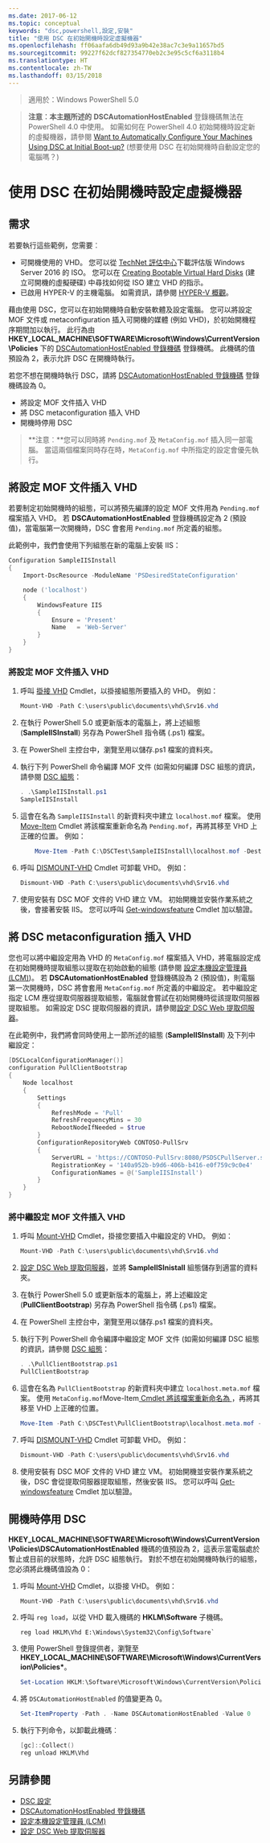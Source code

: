 ```yaml
---
ms.date: 2017-06-12
ms.topic: conceptual
keywords: "dsc,powershell,設定,安裝"
title: "使用 DSC 在初始開機時設定虛擬機器"
ms.openlocfilehash: ff06aafa6db49d93a9b42e38ac7c3e9a11657bd5
ms.sourcegitcommit: 99227f62dcf827354770eb2c3e95c5cf6a3118b4
ms.translationtype: HT
ms.contentlocale: zh-TW
ms.lasthandoff: 03/15/2018
---
```

>適用於：Windows PowerShell 5.0

>**注意︰本主題所述的** **DSCAutomationHostEnabled** 登錄機碼無法在 PowerShell 4.0 中使用。
如需如何在 PowerShell 4.0 初始開機時設定新的虛擬機器，請參閱 [Want to Automatically Configure Your Machines Using DSC at Initial Boot-up?](https://blogs.msdn.microsoft.com/powershell/2014/02/28/want-to-automatically-configure-your-machines-using-dsc-at-initial-boot-up/) (想要使用 DSC 在初始開機時自動設定您的電腦嗎？)

# <a name="configure-a-virtual-machines-at-initial-boot-up-by-using-dsc"></a>使用 DSC 在初始開機時設定虛擬機器

## <a name="requirements"></a>需求

若要執行這些範例，您需要︰

- 可開機使用的 VHD。 您可以從 [TechNet 評估中心](https://www.microsoft.com/evalcenter/evaluate-windows-server-2016)下載評估版 Windows Server 2016 的 ISO。 您可以在 [Creating Bootable Virtual Hard Disks](https://technet.microsoft.com/library/gg318049.aspx) (建立可開機的虛擬硬碟) 中尋找如何從 ISO 建立 VHD 的指示。
- 已啟用 HYPER-V 的主機電腦。 如需資訊，請參閱 [HYPER-V 概觀](https://technet.microsoft.com/library/hh831531.aspx)。

藉由使用 DSC，您可以在初始開機時自動安裝軟體及設定電腦。
您可以將設定 MOF 文件或 metaconfiguration 插入可開機的媒體 (例如 VHD)，於初始開機程序期間加以執行。
此行為由 **HKEY_LOCAL_MACHINE\SOFTWARE\Microsoft\Windows\CurrentVersion\Policies** 下的 [DSCAutomationHostEnabled 登錄機碼](DSCAutomationHostEnabled.md) 登錄機碼。
此機碼的值預設為 2，表示允許 DSC 在開機時執行。

若您不想在開機時執行 DSC，請將 [DSCAutomationHostEnabled 登錄機碼](DSCAutomationHostEnabled.md) 登錄機碼設為 0。

- 將設定 MOF 文件插入 VHD
- 將 DSC metaconfiguration 插入 VHD
- 開機時停用 DSC

>**注意︰**您可以同時將 `Pending.mof` 及 `MetaConfig.mof` 插入同一部電腦。
當這兩個檔案同時存在時，`MetaConfig.mof` 中所指定的設定會優先執行。

## <a name="inject-a-configuration-mof-document-into-a-vhd"></a>將設定 MOF 文件插入 VHD

若要制定初始開機時的組態，可以將預先編譯的設定 MOF 文件用為 `Pending.mof` 檔案插入 VHD。
若 **DSCAutomationHostEnabled** 登錄機碼設定為 2 (預設值)，當電腦第一次開機時，DSC 會套用 `Pending.mof` 所定義的組態。

此範例中，我們會使用下列組態在新的電腦上安裝 IIS：

```powershell
Configuration SampleIISInstall
{
    Import-DscResource -ModuleName 'PSDesiredStateConfiguration'

    node ('localhost')
    {
        WindowsFeature IIS
        {
            Ensure = 'Present'
            Name   = 'Web-Server'
        }
    }
}
```

### <a name="to-inject-the-configuration-mof-document-on-the-vhd"></a>將設定 MOF 文件插入 VHD

1. 呼叫 [掛接 VHD](https://technet.microsoft.com/library/hh848551.aspx) Cmdlet，以掛接組態所要插入的 VHD。 例如：

    ```powershell
    Mount-VHD -Path C:\users\public\documents\vhd\Srv16.vhd
    ```
2. 在執行 PowerShell 5.0 或更新版本的電腦上，將上述組態 (**SampleIISInstall**) 另存為 PowerShell 指令碼 (.ps1) 檔案。

3. 在 PowerShell 主控台中，瀏覽至用以儲存.ps1 檔案的資料夾。

4. 執行下列 PowerShell 命令編譯 MOF 文件 (如需如何編譯 DSC 組態的資訊，請參閱 [DSC 組態](configurations.md)：

    ```powershell
    . .\SampleIISInstall.ps1
    SampleIISInstall
    ```

5. 這會在名為 `SampleIISInstall` 的新資料夾中建立 `localhost.mof` 檔案。
使用 [Move-Item](https://technet.microsoft.comlibrary/hh849852.aspx) Cmdlet 將該檔案重新命名為 `Pending.mof`，再將其移至 VHD 上正確的位置。 例如：

    ```powershell
        Move-Item -Path C:\DSCTest\SampleIISInstall\localhost.mof -Destination E:\Windows\System32\Configuration\Pending.mof
    ```
6. 呼叫 [DISMOUNT-VHD](https://technet.microsoft.com/library/hh848562.aspx) Cmdlet 可卸載 VHD。 例如：

    ```powershell
    Dismount-VHD -Path C:\users\public\documents\vhd\Srv16.vhd
    ```

7. 使用安裝有 DSC MOF 文件的 VHD 建立 VM。 初始開機並安裝作業系統之後，會接著安裝 IIS。
您可以呼叫 [Get-windowsfeature](https://technet.microsoft.com/library/jj205469.aspx) Cmdlet 加以驗證。

## <a name="inject-a-dsc-metaconfiguration-into-a-vhd"></a>將 DSC metaconfiguration 插入 VHD

您也可以將中繼設定用為 VHD 的 `MetaConfig.mof` 檔案插入 VHD，將電腦設定成在初始開機時提取組態以提取在初始啟動的組態 (請參閱 [設定本機設定管理員 (LCM)](metaConfig.md))。
若 **DSCAutomationHostEnabled** 登錄機碼設為 2 (預設值)，則電腦第一次開機時，DSC 將會套用 `MetaConfig.mof` 所定義的中繼設定。
若中繼設定指定 LCM 應從提取伺服器提取組態，電腦就會嘗試在初始開機時從該提取伺服器提取組態。
如需設定 DSC 提取伺服器的資訊，請參閱[設定 DSC Web 提取伺服器](pullServer.md)。

在此範例中，我們將會同時使用上一節所述的組態 (**SampleIISInstall**) 及下列中繼設定：

```powershell
[DSCLocalConfigurationManager()]
configuration PullClientBootstrap
{
    Node localhost
    {
        Settings
        {
            RefreshMode = 'Pull'
            RefreshFrequencyMins = 30
            RebootNodeIfNeeded = $true
        }
        ConfigurationRepositoryWeb CONTOSO-PullSrv
        {
            ServerURL = 'https://CONTOSO-PullSrv:8080/PSDSCPullServer.svc'
            RegistrationKey = '140a952b-b9d6-406b-b416-e0f759c9c0e4'
            ConfigurationNames = @('SampleIISInstall')
        }
    }
}
```

### <a name="to-inject-the-metaconfiguration-mof-document-on-the-vhd"></a>將中繼設定 MOF 文件插入 VHD

1. 呼叫 [Mount-VHD](https://technet.microsoft.com/library/hh848551.aspx) Cmdlet，掛接您要插入中繼設定的 VHD。 例如：

    ```powershell
    Mount-VHD -Path C:\users\public\documents\vhd\Srv16.vhd
    ```

2. [設定 DSC Web 提取伺服器](pullServer.md)，並將 **SampleIISInistall** 組態儲存到適當的資料夾。

3. 在執行 PowerShell 5.0 或更新版本的電腦上，將上述繼設定 (**PullClientBootstrap**) 另存為 PowerShell 指令碼 (.ps1) 檔案。

4. 在 PowerShell 主控台中，瀏覽至用以儲存.ps1 檔案的資料夾。

5. 執行下列 PowerShell 命令編譯中繼設定 MOF 文件 (如需如何編譯 DSC 組態的資訊，請參閱 [DSC 組態](configurations.md)：

    ```powershell
    . .\PullClientBootstrap.ps1
    PullClientBootstrap
    ```

6. 這會在名為 `PullClientBootstrap` 的新資料夾中建立 `localhost.meta.mof` 檔案。
使用 `MetaConfig.mof`Move-Item[ Cmdlet 將該檔案重新命名為 ](https://technet.microsoft.comlibrary/hh849852.aspx)，再將其移至 VHD 上正確的位置。

    ```powershell
    Move-Item -Path C:\DSCTest\PullClientBootstrap\localhost.meta.mof -Destination E:\Windows\Sytem32\Configuration\MetaConfig.mof
    ```

7. 呼叫 [DISMOUNT-VHD](https://technet.microsoft.com/library/hh848562.aspx) Cmdlet 可卸載 VHD。 例如：

    ```powershell
    Dismount-VHD -Path C:\users\public\documents\vhd\Srv16.vhd
    ```

8. 使用安裝有 DSC MOF 文件的 VHD 建立 VM。
初始開機並安裝作業系統之後，DSC 會從提取伺服器提取組態，然後安裝 IIS。
您可以呼叫 [Get-windowsfeature](https://technet.microsoft.com/library/jj205469.aspx) Cmdlet 加以驗證。

## <a name="disable-dsc-at-boot-time"></a>開機時停用 DSC

**HKEY_LOCAL_MACHINE\SOFTWARE\Microsoft\Windows\CurrentVersion\Policies\DSCAutomationHostEnabled** 機碼的值預設為 2，這表示當電腦處於暫止或目前的狀態時，允許 DSC 組態執行。 對於不想在初始開機時執行的組態，您必須將此機碼值設為 0：

1. 呼叫 [Mount-VHD](https://technet.microsoft.com/library/hh848551.aspx) Cmdlet，以掛接 VHD。 例如：

    ```powershell
    Mount-VHD -Path C:\users\public\documents\vhd\Srv16.vhd
    ```

2. 呼叫 `reg load`，以從 VHD 載入機碼的 **HKLM\Software** 子機碼。

    ```
    reg load HKLM\Vhd E:\Windows\System32\Config\Software`
    ```

3. 使用 PowerShell 登錄提供者，瀏覽至 **HKEY_LOCAL_MACHINE\SOFTWARE\Microsoft\Windows\CurrentVersion\Policies\***。

    ```powershell
    Set-Location HKLM:\Software\Microsoft\Windows\CurrentVersion\Policies`
    ```

4. 將 `DSCAutomationHostEnabled` 的值變更為 0。

    ```powershell
    Set-ItemProperty -Path . -Name DSCAutomationHostEnabled -Value 0
    ```

5. 執行下列命令，以卸載此機碼︰

    ```powershell
    [gc]::Collect()
    reg unload HKLM\Vhd
    ```

## <a name="see-also"></a>另請參閱

- [DSC 設定](configurations.md)
- [DSCAutomationHostEnabled 登錄機碼](DSCAutomationHostEnabled.md)
- [設定本機設定管理員 (LCM)](metaConfig.md)
- [設定 DSC Web 提取伺服器](pullServer.md)

